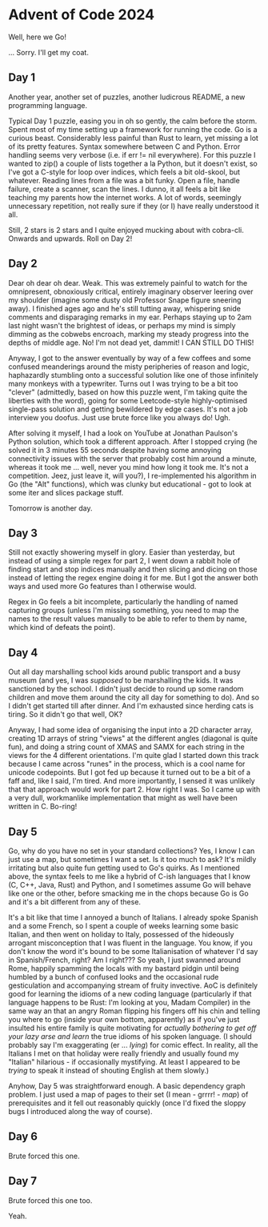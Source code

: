 # Advent of Code 2024

Well, here we Go!

... Sorry. I'll get my coat.

## Day 1
Another year, another set of puzzles, another ludicrous README, a new programming language. 

Typical Day 1 puzzle, easing you in oh so gently, the calm before the storm. Spent most of my 
time setting up a framework for running the code. Go is a curious beast. Considerably less 
painful than Rust to learn, yet missing a lot of its pretty features. Syntax somewhere between C 
and Python. Error handling seems very verbose (i.e. if err != nil everywhere). For this puzzle I wanted to 
zip() a couple of lists together a la Python, but it doesn't exist, so I've got a C-style for loop 
over indices, which feels a bit old-skool, but whatever. Reading lines from a file was a bit funky.
Open a file, handle failure, create a scanner, scan the lines. I dunno, it all feels a bit like teaching 
my parents how the internet works. A lot of words, seemingly unnecessary repetition, not really sure if 
they (or I) have really understood it all. 

Still, 2 stars is 2 stars and I quite enjoyed mucking about with cobra-cli. Onwards and upwards. Roll on 
Day 2! 

## Day 2
Dear oh dear oh dear. Weak. This was extremely painful to watch for the omnipresent, obnoxiously critical, entirely imaginary observer leering over my shoulder (imagine some dusty old Professor Snape figure sneering away). I finished ages ago and he's still tutting away, whispering snide comments and disparaging remarks in my ear. Perhaps staying up to 2am last night wasn't the brightest of ideas, or perhaps my mind is simply dimming as the cobwebs encroach, marking my steady progress into the depths of middle age. No! I'm not dead yet, dammit! I CAN STILL DO THIS!

Anyway, I got to the answer eventually by way of a few coffees and some confused meanderings around the misty peripheries of reason and logic, haphazardly stumbling onto a successful solution like one of those infinitely many monkeys with a typewriter. Turns out I was trying to be a bit too "clever" (admittedly, based on how this puzzle went, I'm taking quite the liberties with the word), going for some Leetcode-style highly-optimised single-pass solution and getting bewildered by edge cases. It's not a job interview you doofus. Just use brute force like you always do! Ugh. 

After solving it myself, I had a look on YouTube at Jonathan Paulson's Python solution, which took a different approach. After I stopped crying (he solved it in 3 minutes 55 seconds despite having some annoying connectivity issues with the server that probably cost him around a minute, whereas it took me ... well, never you mind how long it took me. It's not a competition. Jeez, just leave it, will you?), I re-implemented his algorithm in Go (the "Alt" functions), which was clunky but educational - got to look at some iter and slices package stuff.

Tomorrow is another day.

## Day 3
Still not exactly showering myself in glory. Easier than yesterday, but instead of using a simple regex for part 2, I went down a rabbit hole of finding start and stop indices manually and then slicing and dicing on those instead of letting the regex engine doing it for me. But I got the answer both ways and used more Go features than I otherwise would. 

Regex in Go feels a bit incomplete, particularly the handling of named capturing groups (unless I'm missing something, you need to map the names to the result values manually to be able to refer to them by name, which kind of defeats the point). 

## Day 4
Out all day marshalling school kids around public transport and a busy museum (and yes, I was _supposed_ to be marshalling the kids. It was sanctioned by the school. I didn't just decide to round up some random children and move them around the city all day for something to do). And so I didn't get started till after dinner. And I'm exhausted since herding cats is tiring. So it didn't go that well, OK? 

Anyway, I had some idea of organising the input into a 2D character array, creating 1D arrays of string "views" at the different angles (diagonal is quite fun), and doing a string count of XMAS and SAMX for each string in the views for the 4 different orientations. I'm quite glad I started down this track because I came across "runes" in the process, which is a cool name for unicode codepoints. But I got fed up because it turned out to be a bit of a faff and, like I said, I'm tired. And more importantly, I sensed it was unlikely that that approach would work for part 2. How right I was. So I came up with a very dull, workmanlike implementation that might as well have been written in C. Bo-ring!

## Day 5
Go, why do you have no set in your standard collections? Yes, I know I can just use a map, but sometimes I want a set. Is it too much to ask? It's mildly irritating but also quite fun getting used to Go's quirks. As I mentioned above, the syntax feels to me like a hybrid of C-ish languages that I know (C, C++, Java, Rust) and Python, and I sometimes assume Go will behave like one or the other, before smacking me in the chops because Go is Go and it's a bit different from any of these. 

It's a bit like that time I annoyed a bunch of Italians. I already spoke Spanish and a some French, so I spent a couple of weeks learning some basic Italian, and then went on holiday to Italy, possessed of the hideously arrogant misconception that I was fluent in the language. You know, if you don't know the word it's bound to be some Italianisation of whatever I'd say in Spanish/French, right? Am I right??? So yeah, I just swanned around Rome, happily spamming the locals with my bastard pidgin until being humbled by a bunch of confused looks and the occasional rude gesticulation and accompanying stream of fruity invective. AoC is definitely good for learning the idioms of a new coding language (particularly if that language happens to be Rust: I'm looking at you, Madam Compiler) in the same way an that an angry Roman flipping his fingers off his chin and telling you where to go (inside your own bottom, apparently) as if you've just insulted his entire family is quite motivating for _actually bothering to get off your lazy arse and learn_ the true idioms of his spoken language. (I should probably say I'm exaggerating (er ... _lying_) for comic effect. In reality, all the Italians I met on that holiday were really friendly and usually found my "Italian" hilarious - if occasionally mystifying. At least I appeared to be _trying_ to speak it instead of shouting English at them slowly.)

Anyhow, Day 5 was straightforward enough. A basic dependency graph problem. I just used a map of pages to their set (I mean - grrrr! - _map_) of prerequisites and it fell out reasonably quickly (once I'd fixed the sloppy bugs I introduced along the way of course). 

## Day 6
Brute forced this one.

## Day 7
Brute forced this one too. 

Yeah.
